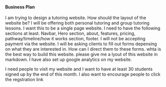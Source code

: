 #### Business Plan

I am trying to design a tutoring website. How should the layout of the website be? I will be offering both personal tutoring and group tutoring lessons. I want this to be a single page website. I need to have the following sections at least. Navbar, Hero section, about, features, pricing, pathway/timeline/how it works section, footer. I will not be accepting payment via the website. I will be asking clients to fill out forms depensing on what they are interested in. How can I direct them to these forms. whta is the best way to build this website. please give me a lyout of this website in markdown. I have also set up google analytics on my website.

I need people to visit my website and I want to have at least 30 students signed up by the end of this month. I also want to encourage people to click the regstration link
